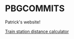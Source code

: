 # PBGCOMMITS
Patrick's website!  

<a href="trainle-calc/index.html">Train station distance calculator</a>
